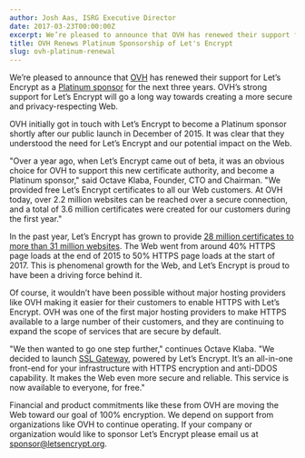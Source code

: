 ```yaml
---
author: Josh Aas, ISRG Executive Director
date: 2017-03-23T00:00:00Z
excerpt: We’re pleased to announce that OVH has renewed their support for Let’s Encrypt as a Platinum sponsor for the next three years.
title: OVH Renews Platinum Sponsorship of Let's Encrypt
slug: ovh-platinum-renewal
---
```


We’re pleased to announce that [OVH](https://www.ovh.com/) has renewed their support for Let’s Encrypt as a [Platinum sponsor](https://letsencrypt.org/sponsors/) for the next three years. OVH’s strong support for Let’s Encrypt will go a long way towards creating a more secure and privacy-respecting Web.

OVH initially got in touch with Let’s Encrypt to become a Platinum sponsor shortly after our public launch in December of 2015. It was clear that they understood the need for Let’s Encrypt and our potential impact on the Web.

"Over a year ago, when Let’s Encrypt came out of beta, it was an obvious choice for OVH to support this new certificate authority, and become a Platinum sponsor," said Octave Klaba, Founder, CTO and Chairman. "We provided free Let’s Encrypt certificates to all our Web customers. At OVH today, over 2.2 million websites can be reached over a secure connection, and a total of 3.6 million certificates were created for our customers during the first year."

In the past year, Let’s Encrypt has grown to provide [28 million certificates to more than 31 million websites](https://letsencrypt.org/stats/). The Web went from around 40% HTTPS page loads at the end of 2015 to 50% HTTPS page loads at the start of 2017. This is phenomenal growth for the Web, and Let’s Encrypt is proud to have been a driving force behind it.

Of course, it wouldn’t have been possible without major hosting providers like OVH making it easier for their customers to enable HTTPS with Let’s Encrypt. OVH was one of the first major hosting providers to make HTTPS available to a large number of their customers, and they are continuing to expand the scope of services that are secure by default.

"We then wanted to go one step further," continues Octave Klaba. "We decided to launch [SSL Gateway](https://www.ovh.com/ca/en/ssl-gateway/), powered by Let’s Encrypt. It’s an all-in-one front-end for your infrastructure with HTTPS encryption and anti-DDOS capability. It makes the Web even more secure and reliable. This service is now available to everyone, for free."

Financial and product commitments like these from OVH are moving the Web toward our goal of 100% encryption. We depend on support from organizations like OVH to continue operating. If your company or organization would like to sponsor Let’s Encrypt please email us at <sponsor@letsencrypt.org>.